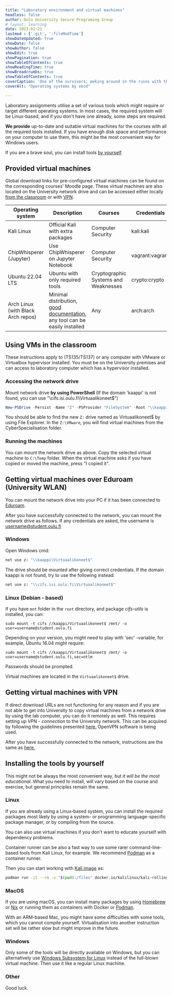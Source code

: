 ```yaml
---
title: "Laboratory environment and virtual machines"
headless: false
author: Oulu University Secure Programing Group
# layout: learning
date: 2023-02-21
lastmod : [':git', ':fileModTime']
showDateUpdated: true
showDate: false
showAuthor: false
showEdit: true
showPagination: true 
showTableOfContents: true
showReadingTime: true
showBreadcrumbs: true
showTableOfContents: true
coverCaption: 'One of the survivors, poking around in the ruins with the point of a spear, uncovers a singed photo of Richard Stallman. They stare in silence. "This," one of them finally says, "This is a man who BELIEVED in something. Source: [xkcd](https://xkcd.com/1508/)'
coverAlt: "Operating systems by xkcd"

---
```


Laboratory assignments utilise a set of various tools which might require or target different operating systems.
In most cases, the required system will be Linux-based, and if you don't have one already, some steps are required.

**We provide** up-to-date and suitable virtual machines for the courses with all the required tools installed.
If you have enough disk space and performance on your computer to use them, this might be the most convenient way for Windows users.

If you are a brave soul, you can install tools [by yourself](#installing-the-tools-by-yourself).

## Provided virtual machines

Global download links for pre-configured virtual machines can be found on the corresponding courses' Moodle page.
These virtual machines are also located on the University network drive and can be accessed either locally [from the classroom](#classroom-specific-instructions) or with [VPN](#getting-virtual-machines-with-vpn).

| Operating system | Description | Courses | Credentials |
|---|---|---|---|
| Kali Linux | Official Kali with extra packages | Computer Security | kali:kali |
| ChipWhisperer (Jupyter) | Use ChipWhisperer on Jupyter Notebook | Computer Security | vagrant:vagrant |
| Ubuntu 22.04 LTS | Ubuntu with only required tools | Cryptographic Systems and Weaknesses | crypto:crypto |
| Arch Linux (with Black Arch repos) | Minimal distribution, [good documentation](https://wiki.archlinux.org/title/Arch_Linux), any tool can be easily installed | Any | arch:arch |


## Using VMs in the classroom

These instructions apply to (TS135/TS137) or any computer with VMware or Virtualbox hypervisor installed.
You must be on the University premises and can access to laboratory computer which has a hypervisor installed.

### Accessing the network drive

Mount network drive **by using PowerShell** (If the domain 'kaappi' is not found, you can use "\\cifs.isi.oulu.fi\Virtuaalikoneet$")

```powershell
New-PSDrive -Persist -Name "Z" -PSProvider "FileSystem" -Root "\\kaappi\Virtuaalikoneet$"
```

You should be able to find the new `Z:` drive named as Virtuaalikoneet$ by using File Explorer.
In the `Z:\VMware`, you will find virtual machines from the CyberSpecialisation folder.

### Running the machines

You can mount the network drive as above.
Copy the selected virtual machine to `C:\Temp` folder.
When the virtual machine asks if you have copied or moved the machine, press "I copied it".

## Getting virtual machines over Eduroam (University WLAN)

You can mount the network drive into your PC if it has been connected to [Eduroam](https://ict.oulu.fi/16970/?page&lang=en).

After you have successfully connected to the network, you can mount the network drive as follows. If any credentials are asked, the username is username@student.oulu.fi

### Windows

Open Windows cmd:

```cmd
net use z: "\\kaappi\Virtuaalikoneet$"
```

The drive should be mounted after giving correct credentials.
If the domain kaappi is not found, try to use the following instead:

```cmd
net use z: "\\cifs.isi.oulu.fi\Virtuaalikoneet$" 
```

### Linux (Debian - based)
If you have `mnt` folder in the `root` directory, and package *cifs-utils* is installed, you can:

```shell
sudo mount -t cifs //kaappi/Virtuaalikoneet$ /mnt/ -o user=username@student.oulu.fi
```
Depending on your version, you might need to play with 'sec' -variable, for example, Ubuntu 16.04 might require:
```shell
sudo mount -t cifs //kaappi/Virtuaalikoneet$ /mnt/ -o user=username@student.oulu.fi,sec=ntlm
```
Passwords should be prompted.

Virtual machines are located in the `Virtuaalikoneet$` drive.



## Getting virtual machines with VPN

If direct download URLs are not functioning for any reason and if you are not able to get into University to copy virtual machines from a network drive by using the lab computer, you can do it remotely as well.
This requires setting up *VPN - connection* to the University network.
This can be acquired by following the guidelines presented [here.](https://www.oulu.fi/en/for-students/supporting-your-studies-and-contact-information-students/it-services-students/remote-desktops) OpenVPN software is being used.

After you have successfully connected to the network, instructions are the same as [here.](#getting-virtual-machines-over-eduroam-university-wlan)

## Installing the tools by yourself

This might not be always the most convenient way, but *it will be the most educational*.
What you need to install, will vary based on the course and exercise, but general principles remain the same.

### Linux

If you are already using a Linux-based system, you can install the required packages most likely by using a system- or programming language-specific package manager, or by compiling from the source.

You can also use virtual machines if you don't want to educate yourself with dependency problems.

Container runner can be also a fast way to use some rarer command-line-based tools from Kali Linux, for example. 
We recommend [Podman](https://podman.io/getting-started/installation) as a container runner.

Then you can start working with [Kali image](https://hub.docker.com/r/kalilinux/kali-rolling) as:
```sh
podman run -it --rm -v "$(pwd):/files" docker.io/kalilinux/kali-rolling bash
```

### MacOS

If you are using macOS, you can install many packages by using [Homebrew](https://brew.sh/) or [Nix](https://nixos.org/) or running them as containers with Docker or [Podman](https://podman.io/getting-started/installation).

With an ARM-based Mac, you might have some difficulties with some tools, which you cannot compile yourself.
Virtualisation into another instruction set will be rather slow but might improve in the future.

### Windows

Only some of the tools will be directly available on Windows, but you can alternatively use [Windows Subsystem for Linux](https://learn.microsoft.com/en-us/windows/wsl/) instead of the full-blown virtual machine.
Then use it like a regular Linux machine.

### Other

Good luck.

